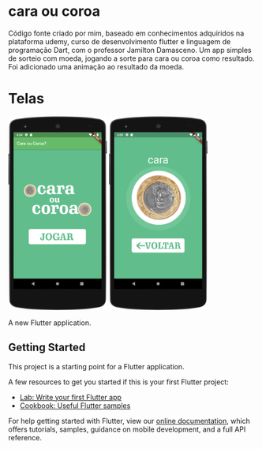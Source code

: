 # cara ou coroa

Código fonte criado por mim, baseado em conhecimentos adquiridos na plataforma udemy, curso de desenvolvimento flutter e linguagem de programação Dart, com o professor Jamilton Damasceno.
Um app simples de sorteio com moeda, jogando a sorte para cara ou coroa como resultado.
Foi adicionado uma animação ao resultado da moeda.

<h1> Telas </h1>

<p>
<img src= "preview1.png" width= "200" \>
<img src= "preview.png" width= "200" \>

</p>


A new Flutter application.
## Getting Started

This project is a starting point for a Flutter application.

A few resources to get you started if this is your first Flutter project:

- [Lab: Write your first Flutter app](https://flutter.dev/docs/get-started/codelab)
- [Cookbook: Useful Flutter samples](https://flutter.dev/docs/cookbook)

For help getting started with Flutter, view our
[online documentation](https://flutter.dev/docs), which offers tutorials,
samples, guidance on mobile development, and a full API reference.
